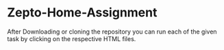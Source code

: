 # Zepto-Home-Assignment

After Downloading or cloning the repository you can run each of the given task by clicking on the respective HTML files. 
